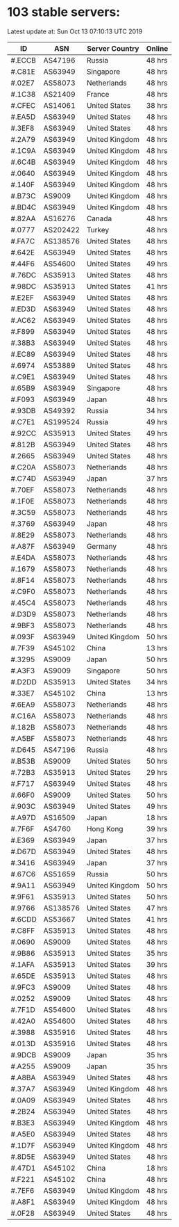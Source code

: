 # 103 stable servers:

Latest update at: Sun Oct 13 07:10:13 UTC 2019

| ID | ASN | Server Country | Online |
| -- | --- | -------------- | ------ |
| #.ECCB | AS47196 | Russia | 48 hrs |
| #.C81E | AS63949 | Singapore | 48 hrs |
| #.02E7 | AS58073 | Netherlands | 48 hrs |
| #.1C38 | AS21409 | France | 48 hrs |
| #.CFEC | AS14061 | United States | 38 hrs |
| #.EA5D | AS63949 | United States | 48 hrs |
| #.3EF8 | AS63949 | United States | 48 hrs |
| #.2A79 | AS63949 | United Kingdom | 48 hrs |
| #.1C9A | AS63949 | United Kingdom | 48 hrs |
| #.6C4B | AS63949 | United Kingdom | 48 hrs |
| #.0640 | AS63949 | United Kingdom | 48 hrs |
| #.140F | AS63949 | United Kingdom | 48 hrs |
| #.B73C | AS9009 | United Kingdom | 48 hrs |
| #.BD4C | AS63949 | United Kingdom | 48 hrs |
| #.82AA | AS16276 | Canada | 48 hrs |
| #.0777 | AS202422 | Turkey | 48 hrs |
| #.FA7C | AS138576 | United States | 48 hrs |
| #.642E | AS63949 | United States | 48 hrs |
| #.44F6 | AS54600 | United States | 49 hrs |
| #.76DC | AS35913 | United States | 48 hrs |
| #.98DC | AS35913 | United States | 41 hrs |
| #.E2EF | AS63949 | United States | 48 hrs |
| #.ED3D | AS63949 | United States | 48 hrs |
| #.AC62 | AS63949 | United States | 48 hrs |
| #.F899 | AS63949 | United States | 48 hrs |
| #.38B3 | AS63949 | United States | 48 hrs |
| #.EC89 | AS63949 | United States | 48 hrs |
| #.6974 | AS53889 | United States | 48 hrs |
| #.C9E1 | AS63949 | United States | 48 hrs |
| #.65B9 | AS63949 | Singapore | 48 hrs |
| #.F093 | AS63949 | Japan | 48 hrs |
| #.93DB | AS49392 | Russia | 34 hrs |
| #.C7E1 | AS199524 | Russia | 49 hrs |
| #.92CC | AS35913 | United States | 49 hrs |
| #.812B | AS63949 | United States | 48 hrs |
| #.2665 | AS63949 | United States | 48 hrs |
| #.C20A | AS58073 | Netherlands | 48 hrs |
| #.C74D | AS63949 | Japan | 37 hrs |
| #.70EF | AS58073 | Netherlands | 48 hrs |
| #.1F0E | AS58073 | Netherlands | 48 hrs |
| #.3C59 | AS58073 | Netherlands | 48 hrs |
| #.3769 | AS63949 | Japan | 48 hrs |
| #.8E29 | AS58073 | Netherlands | 48 hrs |
| #.A87F | AS63949 | Germany | 48 hrs |
| #.E4DA | AS58073 | Netherlands | 48 hrs |
| #.1679 | AS58073 | Netherlands | 48 hrs |
| #.8F14 | AS58073 | Netherlands | 48 hrs |
| #.C9F0 | AS58073 | Netherlands | 48 hrs |
| #.45C4 | AS58073 | Netherlands | 48 hrs |
| #.D3D9 | AS58073 | Netherlands | 48 hrs |
| #.9BF3 | AS58073 | Netherlands | 48 hrs |
| #.093F | AS63949 | United Kingdom | 50 hrs |
| #.7F39 | AS45102 | China | 13 hrs |
| #.3295 | AS9009 | Japan | 50 hrs |
| #.A3F3 | AS9009 | Singapore | 50 hrs |
| #.D2DD | AS35913 | United States | 34 hrs |
| #.33E7 | AS45102 | China | 13 hrs |
| #.6EA9 | AS58073 | Netherlands | 48 hrs |
| #.C16A | AS58073 | Netherlands | 48 hrs |
| #.182B | AS58073 | Netherlands | 48 hrs |
| #.A5BF | AS58073 | Netherlands | 48 hrs |
| #.D645 | AS47196 | Russia | 48 hrs |
| #.B53B | AS9009 | United States | 50 hrs |
| #.72B3 | AS35913 | United States | 29 hrs |
| #.F717 | AS63949 | United States | 48 hrs |
| #.66F0 | AS9009 | United States | 50 hrs |
| #.903C | AS63949 | United States | 49 hrs |
| #.A97D | AS16509 | Japan | 18 hrs |
| #.7F6F | AS4760 | Hong Kong | 39 hrs |
| #.E369 | AS63949 | Japan | 37 hrs |
| #.D67D | AS63949 | United States | 48 hrs |
| #.3416 | AS63949 | Japan | 37 hrs |
| #.67C6 | AS51659 | Russia | 50 hrs |
| #.9A11 | AS63949 | United Kingdom | 50 hrs |
| #.9F61 | AS35913 | United States | 50 hrs |
| #.9766 | AS138576 | United States | 47 hrs |
| #.6CDD | AS53667 | United States | 41 hrs |
| #.C8FF | AS35913 | United States | 48 hrs |
| #.0690 | AS9009 | United States | 48 hrs |
| #.9B86 | AS35913 | United States | 35 hrs |
| #.1AFA | AS35913 | United States | 39 hrs |
| #.65DE | AS35913 | United States | 48 hrs |
| #.9FC3 | AS9009 | United States | 48 hrs |
| #.0252 | AS9009 | United States | 48 hrs |
| #.7F1D | AS54600 | United States | 48 hrs |
| #.42A0 | AS54600 | United States | 48 hrs |
| #.3988 | AS35916 | United States | 48 hrs |
| #.013D | AS35916 | United States | 48 hrs |
| #.9DCB | AS9009 | Japan | 35 hrs |
| #.A255 | AS9009 | Japan | 35 hrs |
| #.A8BA | AS63949 | United States | 48 hrs |
| #.37A7 | AS63949 | United Kingdom | 48 hrs |
| #.0A09 | AS63949 | United States | 48 hrs |
| #.2B24 | AS63949 | United States | 48 hrs |
| #.B3E3 | AS63949 | United Kingdom | 48 hrs |
| #.A5E0 | AS63949 | United States | 48 hrs |
| #.1D7F | AS63949 | United Kingdom | 48 hrs |
| #.8D5E | AS63949 | United States | 48 hrs |
| #.47D1 | AS45102 | China | 18 hrs |
| #.F221 | AS45102 | China | 48 hrs |
| #.7EF6 | AS63949 | United Kingdom | 48 hrs |
| #.A8F1 | AS63949 | United Kingdom | 48 hrs |
| #.0F28 | AS63949 | United States | 48 hrs |

